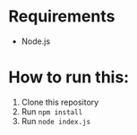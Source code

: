 # Requirements
*   Node.js
# How to run this:
1.  Clone this repository
2.  Run `npm install`
3.  Run `node index.js`